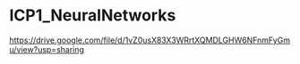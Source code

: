 # ICP1_NeuralNetworks
https://drive.google.com/file/d/1vZ0usX83X3WRrtXQMDLGHW6NFnmFyGmu/view?usp=sharing

